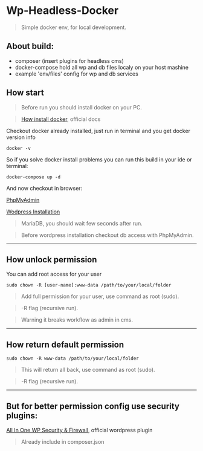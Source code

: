 # Wp-Headless-Docker

> Simple docker env, for local development.

## About build:

* composer (insert plugins for headless cms)
* docker-compose hold all wp and db files localy on your host mashine
* example 'env/files' config for wp and db services

## How start 

> Before run you should install docker on your PC.
 
> [How install docker](https://docs.docker.com/get-docker/), official docs

Checkout docker already installed, just run in terminal and you get docker version info

```
docker -v
```

So if you solve docker install problems you can run this build in your ide or terminal:

```
docker-compose up -d
```

And now checkout in browser:


[PhpMyAdmin](http://localhost:8081)

[Wodpress Installation](http://localhost:8080)


> MariaDB, you should wait few seconds after run. 


> Before wordpress installation checkout db access with PhpMyAdmin.


---


## How unlock permission

You can add root access for your user
```
sudo chown -R [user-name]:www-data /path/to/your/local/folder
```
> Add full permission for your user, use command as root (sudo).


> -R flag (recursive run).


> Warning it breaks workflow as admin in cms. 

---
## How return default permission

```
sudo chown -R www-data /path/to/your/local/folder
```

> This will return all back, use command as root (sudo). 


> -R flag (recursive run).

---

## But for better permission config use security plugins:

[All In One WP Security & Firewall](https://wordpress.org/plugins/all-in-one-wp-security-and-firewall/), official wordpress plugin

> Already include in composer.json